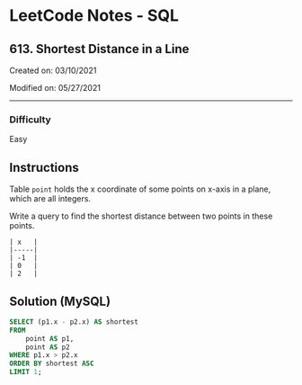 # LeetCode Notes - SQL

## 613. Shortest Distance in a Line

Created on: 03/10/2021

Modified on: 05/27/2021

---

### Difficulty

Easy

## Instructions

Table `point` holds the x coordinate of some points on x-axis in a plane, which are all integers.

Write a query to find the shortest distance between two points in these points.

```
| x   |
|-----|
| -1  |
| 0   |
| 2   |
```

## Solution (MySQL)

``` sql
SELECT (p1.x - p2.x) AS shortest
FROM 
    point AS p1,
    point AS p2
WHERE p1.x > p2.x
ORDER BY shortest ASC
LIMIT 1;
```